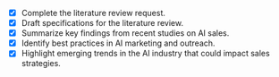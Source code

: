 - [x] Complete the literature review request.
- [x] Draft specifications for the literature review.
- [x] Summarize key findings from recent studies on AI sales.
- [x] Identify best practices in AI marketing and outreach.
- [x] Highlight emerging trends in the AI industry that could impact sales strategies.
